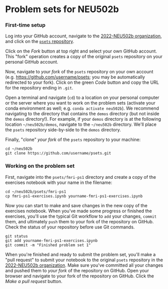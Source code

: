 # Problem sets for NEU502b

### First-time setup
Log into your GitHub account, navigate to the [2022-NEU502b organization](https://github.com/2022-NEU502b), and click on the [`psets` repository](https://github.com/2022-NEU502b/psets).

Click on the _Fork_ button at top right and select your own GitHub account. This "fork" operation creates a copy of the original `psets` repository on your personal GitHub account.

Now, navigate to _your fork_ of the `psets` repository on your own account (e.g. https://github.com/username/psets; you may be automatically redirected to your fork). Click on the green _Code_ button and copy the URL for the repository ending in `.git`.

Open a terminal and navigate (`cd`) to a location on your personal computer or the server where you want to work on the problem sets (activate your conda environment as well; e.g. `conda activate neu502b`). We recommend navigating to the directory that contains the `demos` directory (but not inside the `demos` directory!). For example, if your `demos` directory is at the following location `~/neu502b/demos`, navigate to the `~/neu502b` directory. We'll place the `psets` repository side-by-side to the `demos` directory.

Finally, "clone" _your fork_ of the `psets` repository to your machine:
```
cd ~/neu502b
git clone https://github.com/username/psets.git
```

### Working on the problem set
First, navigate into the `psets/fmri-ps1` directory and create a copy of the exercises notebook with your name in the filename:
```
cd ~/neu502b/psets/fmri-ps1
cp fmri-ps1-exercises.ipynb yourname-fmri-ps1-exercises.ipynb
```

Now you can start to make and save changes in the new copy of the exercises notebook. When you've made some progress or finished the exercises, you'll use the typical Git workflow to `add` your changes, `commit` them, and ultimately `push` them to your fork of the repository on GitHub. Check the status of your repository before use Git commands.
```
git status
git add yourname-fmri-ps1-exercises.ipynb
git commit -m "Finished problem set 1"
```

When you're finished and ready to submit the problem set, you'll make a "pull request" to submit your notebook to the original `psets` repository in the [2022-NEU502b organization](https://github.com/2022-NEU502b). Make sure you've committed all your changes and pushed them to _your fork_ of the repository on GitHub. Open your browser and navigate to your fork of the repository on GitHub. Click the _Make a pull request_ button.
